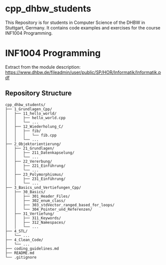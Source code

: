 # cpp_dhbw_students
This Repository is for students in Computer Science of the DHBW in Stuttgart, Germany. It contains code examples and exercises for the course INF1004 Programming.

# INF1004 Programming
Extract from the module description: https://www.dhbw.de/fileadmin/user/public/SP/HOR/Informatik/Informatik.pdf

## Repository Structure
``` plaintext
cpp_dhbw_students/
├── 1_Grundlagen_Cpp/
│   ├── 11_hello_world/
│   │   ├── hello_world.cpp
│   │   └── ...
│   ├── 12_Wiederholung_C/
│   │   ├── fib/
│   │   │   └── fib.cpp
│   │   └── ...
├── 2_Objektorientierung/
│   ├── 21_Grundlagen/
│   │   ├── 211_Datenkapselung/
│   │   └── ...
│   ├── 22_Vererbung/
│   │   ├── 221_Einführung/
│   │   └── ...
│   ├── 23_Polymorphismus/
│   │   ├── 231_Einführung/
│   │   └── ...
├── 3_Basics_und_Vertiefungen_Cpp/
│   ├── 30_Basics/
│   │   ├── 301_Header_Files/
│   │   ├── 302_enum_class/
│   │   ├── 303_stdVector_ranged_based_for_loops/
│   │   └── 304_Pointer_und_Referenzen/
│   ├── 31_Vertiefung/
│   │   ├── 311_Keywords/
│   │   ├── 312_Namespaces/
│   │   └── ...
├── 4_STL/
│   └── ...
├── 4_Clean_Code/
│   └── ...
├── coding_guidelines.md
├── README.md
└── .gitignore
```
